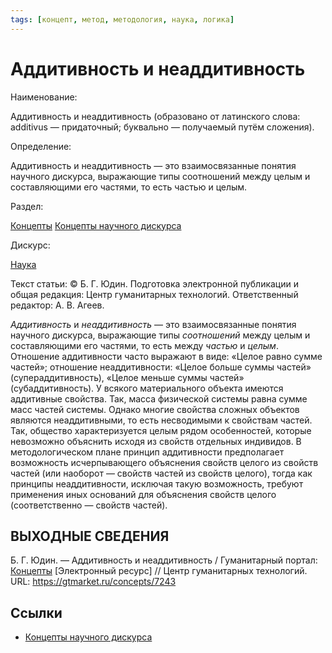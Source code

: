 ```yaml
---
tags: [концепт, метод, методология, наука, логика]
---
```

# Аддитивность и неаддитивность

Наименование:

Аддитивность и неаддитивность (образовано от латинского слова: additivus — придаточный; буквально — получаемый путём сложения).

Определение:

Аддитивность и неаддитивность — это взаимосвязанные понятия научного дискурса, выражающие типы соотношений между целым и составляющими его частями, то есть частью и целым.

Раздел:

[Концепты](https://gtmarket.ru/concepts/)  [Концепты научного дискурса](https://gtmarket.ru/concepts/scientific-concepts)

Дискурс:

[Наука](https://gtmarket.ru/concepts/6860)

Текст статьи: © Б. Г. Юдин. Подготовка электронной публикации и общая редакция: Центр гуманитарных технологий. Ответственный редактор: А. В. Агеев.

_Аддитивность_ и _неаддитивность_ — это взаимосвязанные понятия научного дискурса, выражающие типы _соотношений_ между целым и составляющими его частями, то есть между _частью_ и _целым_. Отношение аддитивности часто выражают в виде: «Целое равно сумме частей»; отношение неаддитивности: «Целое больше суммы частей» (супераддитивность), «Целое меньше суммы частей» (субаддитивность). У всякого материального объекта имеются аддитивные свойства. Так, масса физической системы равна сумме масс частей системы. Однако многие свойства сложных объектов являются неаддитивными, то есть несводимыми к свойствам частей. Так, общество характеризуется целым рядом особенностей, которые невозможно объяснить исходя из свойств отдельных индивидов. В методологическом плане принцип аддитивности предполагает возможность исчерпывающего объяснения свойств целого из свойств частей (или наоборот — свойств частей из свойств целого), тогда как принципы неаддитивности, исключая такую возможность, требуют применения иных оснований для объяснения свойств целого (соответственно — свойств частей).

## ВЫХОДНЫЕ СВЕДЕНИЯ

Б. Г. Юдин. — Аддитивность и неаддитивность / Гуманитарный портал: [Концепты](https://gtmarket.ru/concepts/) [Электронный ресурс] // Центр гуманитарных технологий. URL: <https://gtmarket.ru/concepts/7243>

## Ссылки

* [Концепты научного дискурса](Концепты%20научного%20дискурса.md)
